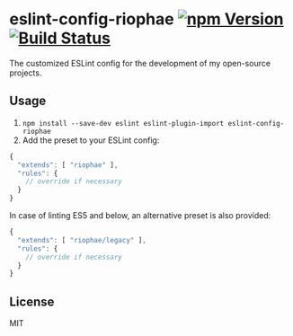 # eslint-config-riophae [![npm Version](https://badge.fury.io/js/eslint-config-riophae.svg)](http://badge.fury.io/js/eslint-config-riophae) [![Build Status](https://travis-ci.org/riophae/eslint-config-riophae.svg?branch=master)](https://travis-ci.org/riophae/eslint-config-riophae)

The customized ESLint config for the development of my open-source projects.

## Usage

1. `npm install --save-dev eslint eslint-plugin-import eslint-config-riophae`
2. Add the preset to your ESLint config:

```js
{
  "extends": [ "riophae" ],
  "rules": {
    // override if necessary
  }
}
```

In case of linting ES5 and below, an alternative preset is also provided:

```js
{
  "extends": [ "riophae/legacy" ],
  "rules": {
    // override if necessary
  }
}
```

## License

MIT
